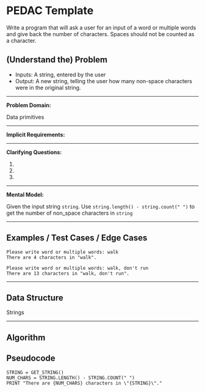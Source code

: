PEDAC Template
============

Write a program that will ask a user for an input of a word or multiple words and give back the number of characters. Spaces should not be counted as a character.

(Understand the) Problem
------------------------

* Inputs: A string, entered by the user
* Output: A new string, telling the user how many non-space characters were in the original string.

---

**Problem Domain:**

Data primitives

---

**Implicit Requirements:**

---

**Clarifying Questions:**

1.
2.
3.

---

**Mental Model:**

Given the input string `string`. Use `string.length() - string.count(" ")` to get the number of non_space characters in `string`

---

Examples / Test Cases / Edge Cases
----------------------------------

```
Please write word or multiple words: walk
There are 4 characters in "walk".

Please write word or multiple words: walk, don't run
There are 13 characters in "walk, don't run".
```

---

Data Structure
--------------

Strings

---

Algorithm
---------

Pseudocode
----

```
STRING = GET_STRING()
NUM_CHARS = STRING.LENGTH() - STRING.COUNT(" ")
PRINT "There are {NUM_CHARS} characters in \"{STRING}\"."
```

